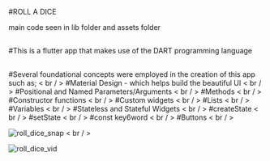 #ROLL A DICE <br >

main code seen in lib folder and assets folder 
##
 #This is a flutter app that makes use of the DART programming language 
 ##
 #Several foundational concepts were employed in the creation of this app such as; < br / >
   #Material Design - which helps build the beautiful UI < br / >
   #Positional and Named Parameters/Arguments < br / >
   #Methods < br / >
   #Constructor functions < br / >
   #Custom widgets < br / >
   #Lists < br / >
   #Variables < br / >
   #Stateless and Stateful Widgets < br / >
   #createState < br / >
   #setState < br / >
   #const key6word < br / >
   #Buttons < br / >

   

![roll_dice_snap](https://github.com/user-attachments/assets/018c60a2-9796-445e-8a4a-bf0fc5d27b06) < br / >

![roll_dice_vid](https://github.com/user-attachments/assets/b66962b0-03c2-469c-ac7e-f740180a690a) 
